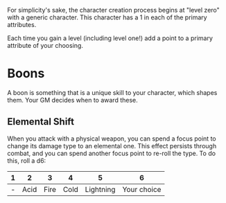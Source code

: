 For simplicity's sake, the character creation process begins at "level zero" with a generic character. This character has a 1 in each of the primary attributes.

Each time you gain a level (including level one!) add a point to a primary attribute of your choosing.

# Boons
A boon is something that is a unique skill to your character, which shapes them. Your GM decides when to award these.

## Elemental Shift
When you attack with a physical weapon, you can spend a focus point to change its damage type to an elemental one. This effect persists through combat, and you can spend another focus point to re-roll the type. To do this, roll a d6:

|1|2|3|4|5|6|
|-|-|-|-|-|-|
|-|Acid|Fire|Cold|Lightning|Your choice|

